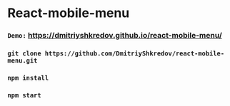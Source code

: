 # React-mobile-menu

### `Demo:` https://dmitriyshkredov.github.io/react-mobile-menu/

### `git clone https://github.com/DmitriyShkredov/react-mobile-menu.git`

### `npm install`

### `npm start`
